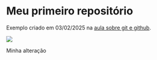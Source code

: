 # Meu primeiro repositório
Exemplo criado em 03/02/2025 na [aula sobre git e github](https://ipeadata-lab.github.io/curso_r_intermediario_202501/git-github.html).

![](https://ipeadata-lab.github.io/curso_r_intermediario_202501/images/github-edit-this-file.png)

Minha alteração
